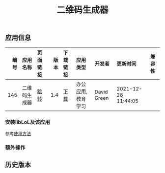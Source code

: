 ﻿---
id: 145
title: 二维码生成器
toc: true
weight: 145
---

## 应用信息 
|   编号 | 应用名称   | 页面链接                                       |   版本 | 下载链接                                                                    | 应用类型      | 开发者         | 更新时间                | 兼容性   |
|-----:|:-------|:-------------------------------------------|-----:|:------------------------------------------------------------------------|:----------|:------------|:--------------------|:------|
|  145 | 二维码生成器 | [跳转](http://app.loongapps.cn/#/detail/145) |  1.4 | [下载](http://113.24.212.22:8090/upload/file/qtqr_1.4_bzr32-edu2_all.deb) | 办公应用,教育学习 | David Green | 2021-12-28 11:44:05 |       |
### 安装libLoL及该应用 
参考[使用方法](/docs/usage) 
### 额外操作 


## 历史版本 
 